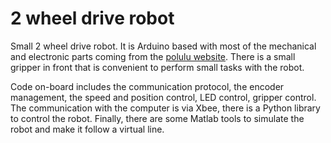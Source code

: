 2 wheel drive robot 
====

Small 2 wheel drive robot. It is Arduino based with most of the mechanical and electronic parts coming from the [polulu website](https://www.pololu.com/).  There is a small gripper in front that is convenient to perform small tasks with the robot.

Code on-board includes the communication protocol, the encoder management, the speed and position control, LED control, gripper control. The communication with the computer is via Xbee, there is a Python library to control the robot. Finally, there are some Matlab tools to simulate the robot and make it follow a virtual line.
